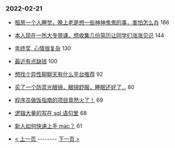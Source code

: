 ### 2022-02-21 
- [租房一个人睡觉，晚上老是想一些神神鬼鬼的事，害怕怎么办](https://www.v2ex.com/t/835303) 186
- [本人现在一所大专带课，想收集几份简历让同学们涨涨见识](https://www.v2ex.com/t/835286) 144
- [年终奖, 心情很复杂](https://www.v2ex.com/t/835402) 130
- [最近有点缺钱](https://www.v2ex.com/t/835314) 100
- [想找个异性聊聊天有什么平台推荐](https://www.v2ex.com/t/835291) 92
- [买了一个防蓝光眼镜，眼镜舒服，睡眠还好了...](https://www.v2ex.com/t/835258) 80
- [程序员做饭指南的项目竟然火了！](https://www.v2ex.com/t/835363) 69
- [逻辑大量的写在 sql 语句里](https://www.v2ex.com/t/835439) 68
- [新人如何快速上手 mac？](https://www.v2ex.com/t/835250) 61 

- [ < 上一页 ](https://github.com/able8/v2ex-hot-record/blob/master/2022-02-20.md) -------- [ 下一页 > ](https://github.com/able8/v2ex-hot-record/blob/master/2022-02-22.md)